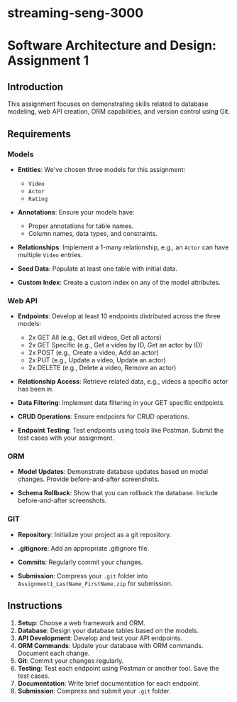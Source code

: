 # streaming-seng-3000

# Software Architecture and Design: Assignment 1

## Introduction
This assignment focuses on demonstrating skills related to database modeling, web API creation, ORM capabilities, and version control using Git. 

## Requirements

### **Models**
- **Entities**: We've chosen three models for this assignment:
  - `Video`
  - `Actor`
  - `Rating`
  
- **Annotations**: Ensure your models have:
  - Proper annotations for table names.
  - Column names, data types, and constraints.

- **Relationships**: Implement a 1-many relationship, e.g., an `Actor` can have multiple `Video` entries.

- **Seed Data**: Populate at least one table with initial data.

- **Custom Index**: Create a custom index on any of the model attributes.

### **Web API**
- **Endpoints**: Develop at least 10 endpoints distributed across the three models:
  - 2x GET All (e.g., Get all videos, Get all actors)
  - 2x GET Specific (e.g., Get a video by ID, Get an actor by ID)
  - 2x POST (e.g., Create a video, Add an actor)
  - 2x PUT (e.g., Update a video, Update an actor)
  - 2x DELETE (e.g., Delete a video, Remove an actor)

- **Relationship Access**: Retrieve related data, e.g., videos a specific actor has been in.

- **Data Filtering**: Implement data filtering in your GET specific endpoints.

- **CRUD Operations**: Ensure endpoints for CRUD operations.

- **Endpoint Testing**: Test endpoints using tools like Postman. Submit the test cases with your assignment.

### **ORM**
- **Model Updates**: Demonstrate database updates based on model changes. Provide before-and-after screenshots.

- **Schema Rollback**: Show that you can rollback the database. Include before-and-after screenshots.

### **GIT**
- **Repository**: Initialize your project as a git repository.

- **.gitignore**: Add an appropriate .gitignore file.

- **Commits**: Regularly commit your changes.

- **Submission**: Compress your `.git` folder into `Assignment1_LastName_FirstName.zip` for submission.

## Instructions
1. **Setup**: Choose a web framework and ORM.
2. **Database**: Design your database tables based on the models.
3. **API Development**: Develop and test your API endpoints.
4. **ORM Commands**: Update your database with ORM commands. Document each change.
5. **Git**: Commit your changes regularly.
6. **Testing**: Test each endpoint using Postman or another tool. Save the test cases.
7. **Documentation**: Write brief documentation for each endpoint.
8. **Submission**: Compress and submit your `.git` folder.
